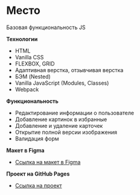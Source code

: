 # Место
Базовая функциональность JS

**Технологии**

* HTML
* Vanilla CSS
* FLEXBOX, GRID
* Адаптивная верстка, отзывчивая верстка
* БЭМ (Nested)
* Vanilla JavaScript (Modules, Classes)
* Webpack

**Функциональность**

* Редактирование информации о пользователе
* Добавление картинок в избранные
* Добавление и удаление карточек
* Открытие полной версии изображения
* Валидация форм

**Макет в Figma**

* [Ссылка на макет в Figma](https://www.figma.com/file/2cn9N9jSkmxD84oJik7xL7/JavaScript.-Sprint-4?node-id=0%3A1)

**Проект на GitHub Pages**

* [Ссылка на проект](https://kizyalleski.github.io/mesto/)
